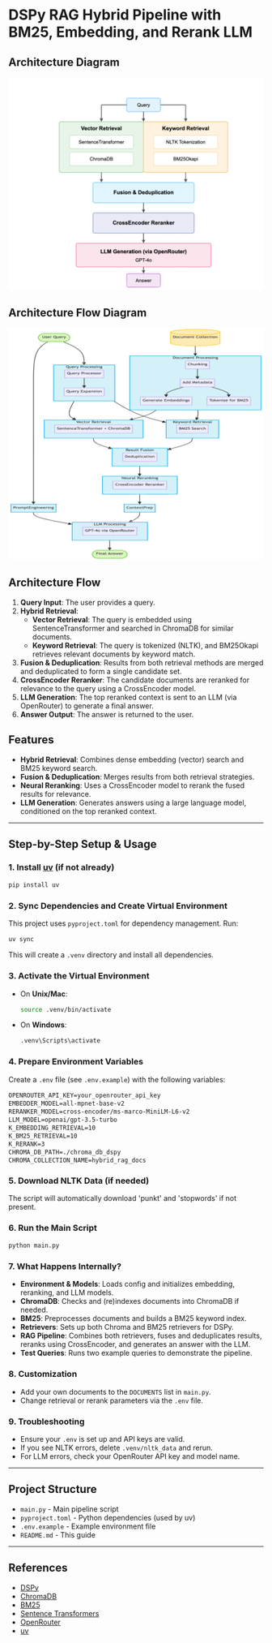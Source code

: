 # DSPy RAG Hybrid Pipeline with BM25, Embedding, and Rerank LLM

## Architecture Diagram

![Hybrid RAG Pipeline Architecture](assets/architecture.png)

## Architecture Flow Diagram

![Hybrid RAG Pipeline Architecture Flow](assets/architecture-flow.png)

## Architecture Flow

1. **Query Input**: The user provides a query.
2. **Hybrid Retrieval**:
   - **Vector Retrieval**: The query is embedded using SentenceTransformer and searched in ChromaDB for similar documents.
   - **Keyword Retrieval**: The query is tokenized (NLTK), and BM25Okapi retrieves relevant documents by keyword match.
3. **Fusion & Deduplication**: Results from both retrieval methods are merged and deduplicated to form a single candidate set.
4. **CrossEncoder Reranker**: The candidate documents are reranked for relevance to the query using a CrossEncoder model.
5. **LLM Generation**: The top reranked context is sent to an LLM (via OpenRouter) to generate a final answer.
6. **Answer Output**: The answer is returned to the user.

## Features
- **Hybrid Retrieval**: Combines dense embedding (vector) search and BM25 keyword search.
- **Fusion & Deduplication**: Merges results from both retrieval strategies.
- **Neural Reranking**: Uses a CrossEncoder model to rerank the fused results for relevance.
- **LLM Generation**: Generates answers using a large language model, conditioned on the top reranked context.

---

## Step-by-Step Setup & Usage

### 1. Install [uv](https://github.com/astral-sh/uv) (if not already)
```bash
pip install uv
```

### 2. Sync Dependencies and Create Virtual Environment
This project uses `pyproject.toml` for dependency management. Run:
```bash
uv sync
```
This will create a `.venv` directory and install all dependencies.

### 3. Activate the Virtual Environment
- On **Unix/Mac**:
  ```bash
  source .venv/bin/activate
  ```
- On **Windows**:
  ```bash
  .venv\Scripts\activate
  ```

### 4. Prepare Environment Variables
Create a `.env` file (see `.env.example`) with the following variables:
```
OPENROUTER_API_KEY=your_openrouter_api_key
EMBEDDER_MODEL=all-mpnet-base-v2
RERANKER_MODEL=cross-encoder/ms-marco-MiniLM-L6-v2
LLM_MODEL=openai/gpt-3.5-turbo
K_EMBEDDING_RETRIEVAL=10
K_BM25_RETRIEVAL=10
K_RERANK=3
CHROMA_DB_PATH=./chroma_db_dspy
CHROMA_COLLECTION_NAME=hybrid_rag_docs
```

### 5. Download NLTK Data (if needed)
The script will automatically download 'punkt' and 'stopwords' if not present.

### 6. Run the Main Script
```bash
python main.py
```

### 7. What Happens Internally?
- **Environment & Models**: Loads config and initializes embedding, reranking, and LLM models.
- **ChromaDB**: Checks and (re)indexes documents into ChromaDB if needed.
- **BM25**: Preprocesses documents and builds a BM25 keyword index.
- **Retrievers**: Sets up both Chroma and BM25 retrievers for DSPy.
- **RAG Pipeline**: Combines both retrievers, fuses and deduplicates results, reranks using CrossEncoder, and generates an answer with the LLM.
- **Test Queries**: Runs two example queries to demonstrate the pipeline.

### 8. Customization
- Add your own documents to the `DOCUMENTS` list in `main.py`.
- Change retrieval or rerank parameters via the `.env` file.

### 9. Troubleshooting
- Ensure your `.env` is set up and API keys are valid.
- If you see NLTK errors, delete `.venv/nltk_data` and rerun.
- For LLM errors, check your OpenRouter API key and model name.

---

## Project Structure
- `main.py` - Main pipeline script
- `pyproject.toml` - Python dependencies (used by uv)
- `.env.example` - Example environment file
- `README.md` - This guide

---

## References
- [DSPy](https://github.com/stanfordnlp/dspy)
- [ChromaDB](https://www.trychroma.com/)
- [BM25](https://en.wikipedia.org/wiki/Okapi_BM25)
- [Sentence Transformers](https://www.sbert.net/)
- [OpenRouter](https://openrouter.ai/)
- [uv](https://github.com/astral-sh/uv)